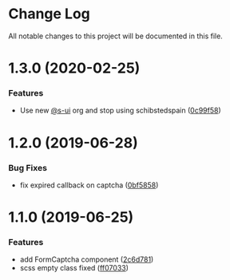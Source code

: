 # Change Log

All notable changes to this project will be documented in this file.

# 1.3.0 (2020-02-25)


### Features

* Use new [@s-ui](https://github.com/s-ui) org and stop using schibstedspain ([0c99f58](https://github.com/SUI-Components/schibsted-spain-components/commit/0c99f58be57610d1b5a8a103b91845c2863a4792))



# 1.2.0 (2019-06-28)


### Bug Fixes

* fix expired callback on captcha ([0bf5858](https://github.com/SUI-Components/schibsted-spain-components/commit/0bf5858fd62cd12bf54b858403dc055afc31ffc6))



# 1.1.0 (2019-06-25)


### Features

* add FormCaptcha component ([2c6d781](https://github.com/SUI-Components/schibsted-spain-components/commit/2c6d7819873961f9d5115fd5fe377c1466b83591))
* scss empty class fixed ([ff07033](https://github.com/SUI-Components/schibsted-spain-components/commit/ff0703324bd553dfbc58f1fbf58c8490dfc8192e))



